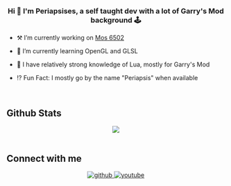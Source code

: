 ### <div align="center">Hi 👋 I'm Periapsises, a self taught dev with a lot of Garry's Mod background 🕹️</div>  
  

- ⚒️ I’m currently working on [Mos 6502](https://github.com/Periapsises/Mos6502)  
  

- 🍂 I’m currently learning OpenGL and GLSL  
  

- 🧠 I have relatively strong knowledge of Lua, mostly for Garry's Mod  
  

- ⁉️ Fun Fact: I mostly go by the name "Periapsis" when available  
  

<br/>  


## Github Stats  
<div align="center"><img src="https://github-readme-stats.vercel.app/api?username=Periapsises&show_icons=true&count_private=true&hide_border=true" align="center" /></div>  

<br/>  


## Connect with me  
<div align="center">
<a href="https://github.com/Periapsises" target="_blank">
<img src=https://img.shields.io/badge/github-%2324292e.svg?&style=for-the-badge&logo=github&logoColor=white alt=github style="margin-bottom: 5px;" />
</a>
<a href="https://www.youtube.com/channel/UCl1UktN0-EE3HDyCcvUlx_Q" target="_blank">
<img src=https://img.shields.io/badge/youtube-%23EE4831.svg?&style=for-the-badge&logo=youtube&logoColor=white alt=youtube style="margin-bottom: 5px;" />
</a>  
</div>  

<br />
